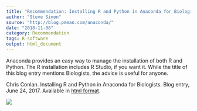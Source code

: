 ```yaml
---
title: "Recommendation: Installing R and Python in Anaconda for Biologists"
author: "Steve Simon"
source: "http://blog.pmean.com/anaconda/"
date: "2018-11-08"
category: Recommendation
tags: R software
output: html_document
---
```


Anaconda provides an easy way to manage the installation of both R and
Python. The R installation includes R Studio, if you want it. While the
title of this blog entry mentions Biologists, the advice is useful for
anyone.

<!---More--->

Chris Conlan. Installing R and Python in Anaconda for Biologists. Blog
entry, June 24, 2017. Available in [html
format](https://chrisconlan.com/installing-r-python-anaconda-biologists/).

![](../../../web/images/18/anaconda01.png)




